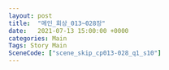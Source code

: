 ```yaml
---
layout: post
title:  "메인_회상_013~028장"
date:   2021-07-13 15:00:00 +0000
categories: Main
Tags: Story Main
SceneCode: ["scene_skip_cp013-028_q1_s10"]
---
```

